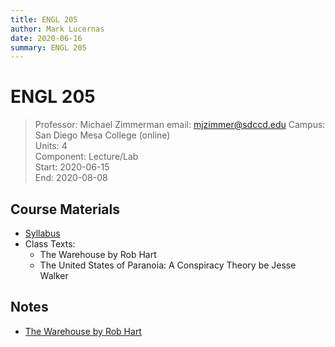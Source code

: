 ```yaml
---
title: ENGL 205
author: Mark Lucernas
date: 2020-06-16
summary: ENGL 205
---
```



# ENGL 205
> Professor: Michael Zimmerman
> email: mjzimmer@sdccd.edu
> Campus: San Diego Mesa College (online)<br>
> Units: 4<br>
> Component: Lecture/Lab<br>
> Start: 2020-06-15<br>
> End: 2020-08-08<br>


## Course Materials

  - [Syllabus](file:../../../files/summer-2020/ENGL-205/syllabysu.pdf)
  - Class Texts:
    * The Warehouse by Rob Hart
    * The United States of Paranoia: A Conspiracy Theory be Jesse Walker


## Notes

  - [The Warehouse by Rob Hart](readings/the-warehouse/index)
